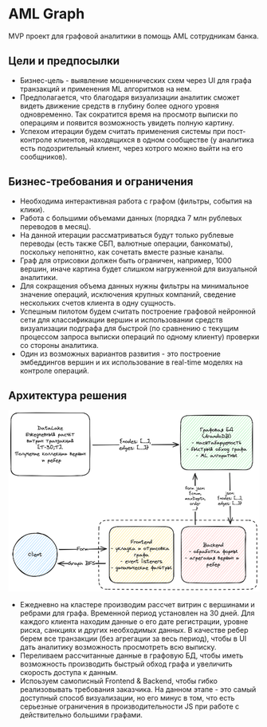 # AML Graph

MVP проект для графовой аналитики в помощь AML сотрудникам банка.

## Цели и предпосылки
- Бизнес-цель - выявление мошеннических схем через UI для графа транзакций и применения
ML алгоритмов на нем.
- Предполагается, что благодаря визуализации аналитик сможет видеть движение средств
в глубину более одного уровня одновременно. Так сократится время на просмотр выписки 
по операциям и появится возможность увидеть полную картину.
- Успехом итерации будем считать применения системы при пост-контроле клиентов, 
находящихся в одном сообществе (у аналитика есть подозрительный клиент, через котрого 
можно выйти на его сообщников).

## Бизнес-требования и ограничения
- Необходима интерактивная работа с графом (фильтры, события на клики).
- Работа с большими объемами данных (порядка 7 млн рублевых переводов в месяц).
- На данной итерации рассматриваться будут только рублевые переводы (есть также
СБП, валютные операции, банкоматы), поскольку непонятно, как сочетать вместе разные каналы.
- Граф для отрисовки должен быть ограничен, например, 1000 вершин, иначе картина будет
слишком нагруженной для визуальной аналитики.
- Для сокращения объема данных нужны фильтры на минимальное значение операций, исключения
крупных компаний, сведение нескольких счетов клиента в одну сущность.
- Успешным пилотом будем считать построение графовой нейронной сети для классификации 
вершин и использовании средств визуализации подграфа для быстрой (по сравнению с текущим 
процессом запроса выписки операций по одному клиенту) проверки со стороны аналитика.
- Один из возможных вариантов развития - это построение эмбеддингов вершин и их 
использование в real-time моделях на контроле операций.

## Архитектура решения

![docs/img/aml_graph_design.png](docs/img/aml_graph_design.png)

- Ежедневно на кластере производим рассчет витрин с вершинами и ребрами для графа.
Временной период установлен на 30 дней. Для каждого клиента находим данные о его 
дате регистрации, уровне риска, санкциях и других необходимых данных. В качестве ребер 
берем все транзакции (без агрегации за весь период), чтобы в UI дать аналитику возможность
просмотреть всю выписку.
- Переливаем рассчитанные данные в графовую БД, чтобы иметь возможность производить
быстрый обход графа и увеличить скорость доступа к данным.
- Испоьзуем самописный Frontend & Backend, чтобы гибко реализовывать требования заказчика.
На данном этапе - это самый доступный способ визуализации, но его минус в том, что есть
серьезные ограничения в производительности JS при работе с действительно большими графами.